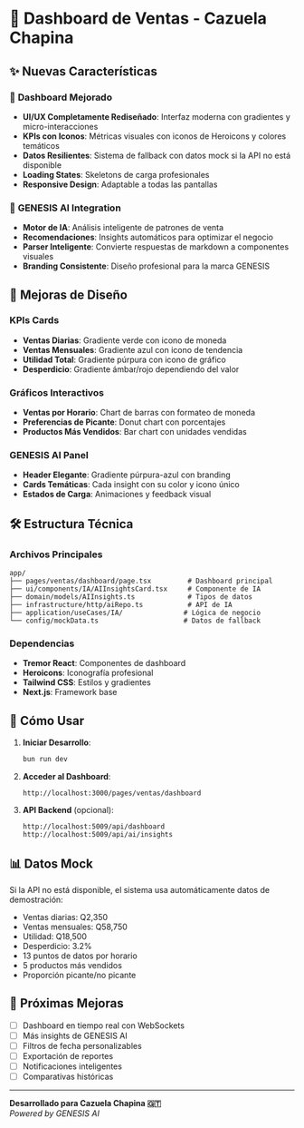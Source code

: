 # 🚀 Dashboard de Ventas - Cazuela Chapina

## ✨ Nuevas Características

### 🎯 **Dashboard Mejorado**
- **UI/UX Completamente Rediseñado**: Interfaz moderna con gradientes y micro-interacciones
- **KPIs con Iconos**: Métricas visuales con iconos de Heroicons y colores temáticos
- **Datos Resilientes**: Sistema de fallback con datos mock si la API no está disponible
- **Loading States**: Skeletons de carga profesionales
- **Responsive Design**: Adaptable a todas las pantallas

### 🤖 **GENESIS AI Integration**
- **Motor de IA**: Análisis inteligente de patrones de venta
- **Recomendaciones**: Insights automáticos para optimizar el negocio
- **Parser Inteligente**: Convierte respuestas de markdown a componentes visuales
- **Branding Consistente**: Diseño profesional para la marca GENESIS

## 🎨 **Mejoras de Diseño**

### **KPIs Cards**
- **Ventas Diarias**: Gradiente verde con icono de moneda
- **Ventas Mensuales**: Gradiente azul con icono de tendencia
- **Utilidad Total**: Gradiente púrpura con icono de gráfico
- **Desperdicio**: Gradiente ámbar/rojo dependiendo del valor

### **Gráficos Interactivos**
- **Ventas por Horario**: Chart de barras con formateo de moneda
- **Preferencias de Picante**: Donut chart con porcentajes
- **Productos Más Vendidos**: Bar chart con unidades vendidas

### **GENESIS AI Panel**
- **Header Elegante**: Gradiente púrpura-azul con branding
- **Cards Temáticas**: Cada insight con su color y icono único
- **Estados de Carga**: Animaciones y feedback visual

## 🛠 **Estructura Técnica**

### **Archivos Principales**
```
app/
├── pages/ventas/dashboard/page.tsx         # Dashboard principal
├── ui/components/IA/AIInsightsCard.tsx     # Componente de IA
├── domain/models/AIInsights.ts             # Tipos de datos
├── infrastructure/http/aiRepo.ts           # API de IA
├── application/useCases/IA/               # Lógica de negocio
└── config/mockData.ts                     # Datos de fallback
```

### **Dependencias**
- **Tremor React**: Componentes de dashboard
- **Heroicons**: Iconografía profesional
- **Tailwind CSS**: Estilos y gradientes
- **Next.js**: Framework base

## 🚀 **Cómo Usar**

1. **Iniciar Desarrollo**:
   ```bash
   bun run dev
   ```

2. **Acceder al Dashboard**:
   ```
   http://localhost:3000/pages/ventas/dashboard
   ```

3. **API Backend** (opcional):
   ```
   http://localhost:5009/api/dashboard
   http://localhost:5009/api/ai/insights
   ```

## 📊 **Datos Mock**

Si la API no está disponible, el sistema usa automáticamente datos de demostración:
- Ventas diarias: Q2,350
- Ventas mensuales: Q58,750
- Utilidad: Q18,500
- Desperdicio: 3.2%
- 13 puntos de datos por horario
- 5 productos más vendidos
- Proporción picante/no picante

## 🎯 **Próximas Mejoras**

- [ ] Dashboard en tiempo real con WebSockets
- [ ] Más insights de GENESIS AI
- [ ] Filtros de fecha personalizables
- [ ] Exportación de reportes
- [ ] Notificaciones inteligentes
- [ ] Comparativas históricas

---

**Desarrollado para Cazuela Chapina 🇬🇹**  
*Powered by GENESIS AI*